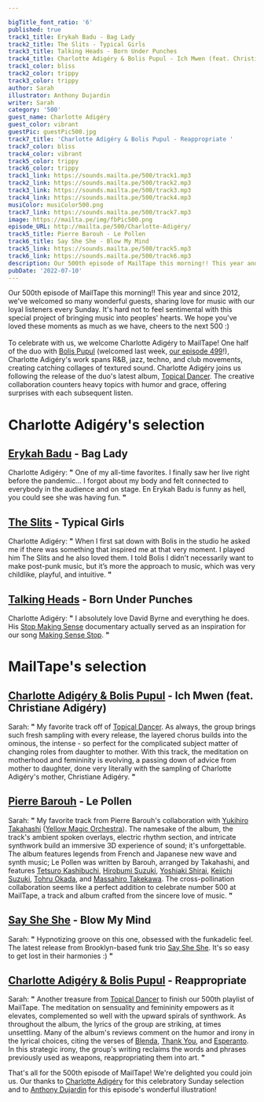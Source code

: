 ```yaml
---

bigTitle_font_ratio: '6'
published: true
track1_title: Erykah Badu - Bag Lady
track2_title: The Slits - Typical Girls
track3_title: Talking Heads - Born Under Punches
track4_title: Charlotte Adigéry & Bolis Pupul - Ich Mwen (feat. Christiane Adigéry)
track1_color: bliss
track2_color: trippy
track3_color: trippy
author: Sarah
illustrator: Anthony Dujardin
writer: Sarah
category: '500'
guest_name: Charlotte Adigéry
guest_color: vibrant
guestPic: guestPic500.jpg
track7_title: 'Charlotte Adigéry & Bolis Pupul - Reappropriate '
track7_color: bliss
track4_color: vibrant
track5_color: trippy
track6_color: trippy
track1_link: https://sounds.mailta.pe/500/track1.mp3
track2_link: https://sounds.mailta.pe/500/track2.mp3
track3_link: https://sounds.mailta.pe/500/track3.mp3
track4_link: https://sounds.mailta.pe/500/track4.mp3
musiColor: musiColor500.png
track7_link: https://sounds.mailta.pe/500/track7.mp3
image: https://mailta.pe/img/fbPic500.png
episode_URL: http://mailta.pe/500/Charlotte-Adigéry/
track5_title: Pierre Barouh - Le Pollen
track6_title: Say She She - Blow My Mind
track5_link: https://sounds.mailta.pe/500/track5.mp3
track6_link: https://sounds.mailta.pe/500/track6.mp3
description: Our 500th episode of MailTape this morning!! This year and since 2012, we've welcomed so many wonderful guests, sharing love for music with our loyal listeners every Sunday. It's hard not to feel sentimental with this special project of bringing music into peoples' hearts. We hope you've loved these moments as much as we have, cheers to the next 500 :)
pubDate: '2022-07-10'
---
```

 Our 500th episode of MailTape this morning!! This year and since 2012, we've welcomed so many wonderful guests, sharing love for music with our loyal listeners every Sunday. It's hard not to feel sentimental with this special project of bringing music into peoples' hearts. We hope you've loved these moments as much as we have, cheers to the next 500 :) 
    <br><br>
To celebrate with us, we welcome Charlotte Adigéry to MailTape! One half of the duo with [Bolis Pupul](https://bolispupul.bandcamp.com/album/neon-buddha) (welcomed last week, [our episode 499](https://www.mailta.pe/499/bolis-pupul/)!), Charlotte Adigéry's work spans R&B, jazz, techno, and club movements, creating catching collages of textured sound. Charlotte Adigéry joins us following the release of the duo's latest album, [Topical Dancer](https://charlotteandbolis.bandcamp.com/album/topical-dancer). The creative collaboration counters heavy topics with humor and grace, offering surprises with each subsequent listen. 


# Charlotte Adigéry's selection

## [Erykah Badu](https://www.instagram.com/erykahbadu/) - Bag Lady
Charlotte Adigéry: **"** One of my all-time favorites. I finally saw her live right before the pandemic... I forgot about my body and felt connected to everybody in the audience and on stage. En Erykah Badu is funny as hell, you could see she was having fun. **"** 

## [The Slits](https://www.discogs.com/artist/33930-The-Slits) - Typical Girls
Charlotte Adigéry: **"** When I first sat down with Bolis in the studio he asked me if there was something that inspired me at that very moment. I played him The Slits and he also loved them. I told Bolis I didn't necessarily want to make post-punk music, but it’s more the approach to music, which was very childlike, playful, and intuitive. **"** 

## [Talking Heads](https://www.facebook.com/TalkingHeadsofficial) - Born Under Punches
Charlotte Adigéry: **"** I absolutely love David Byrne and everything he does. His [Stop Making Sense](https://www.youtube.com/watch?v=_CUvkrtqbIM) documentary actually served as an inspiration for our song [Making Sense Stop](https://www.youtube.com/watch?v=_uxxi2HHHVA). **"** 

# MailTape's selection

## [Charlotte Adigéry & Bolis Pupul](https://charlotteandbolis.com/) - Ich Mwen (feat. Christiane Adigéry)
Sarah: **"** My favorite track off of [Topical Dancer](https://charlotteandbolis.bandcamp.com/album/topical-dancer). As always, the group brings such fresh sampling with every release, the layered chorus builds into the ominous, the intense - so perfect for the complicated subject matter of changing roles from daughter to mother. With this track, the meditation on motherhood and femininity is evolving, a passing down of advice from mother to daughter, done very literally with the sampling of Charlotte Adigéry's mother, Christiane Adigéry. **"** 

## [Pierre Barouh](https://wrwtfww.com/album/le-pollen) - Le Pollen
Sarah: **"** My favorite track from Pierre Barouh's collaboration with [Yukihiro Takahashi](https://www.discogs.com/artist/58981-Yukihiro-Takahashi) ([Yellow Magic Orchestra](https://www.discogs.com/artist/22061-Yellow-Magic-Orchestra)). The namesake of the album, the track's ambient spoken overlays, electric rhythm section, and intricate synthwork build an immersive 3D experience of sound; it's unforgettable. The album features legends from French and Japanese new wave and synth music; Le Pollen was written by Barouh, arranged by Takahashi, and features [Tetsuro Kashibuchi](https://www.discogs.com/artist/386062-Tetsuro-Kashibuchi), [Hirobumi Suzuki](https://www.discogs.com/artist/386055-Hirobumi-Suzuki), [Yoshiaki Shirai](https://www.discogs.com/artist/386059-Yoshiaki-Shirai), [Keiichi Suzuki](https://open.spotify.com/artist/6qz1QFUOn2Pfc3P5nm9x1G), [Tohru Okada](https://www.discogs.com/artist/297419-Tohru-Okada?noanv=1), and [Massahiro Takekawa](https://www.discogs.com/artist/143936-Masahiro-Takekawa). The cross-pollination collaboration seems like a perfect addition to celebrate number 500 at MailTape, a track and album crafted from the sincere love of music. **"** 

## [Say She She](https://saysheshe.bandcamp.com/) - Blow My Mind
Sarah: **"** Hypnotizing groove on this one, obsessed with the funkadelic feel. The latest release from Brooklyn-based funk trio [Say She She](https://www.saysheshe.com/). It's so easy to get lost in their harmonies :) **"** 

## [Charlotte Adigéry & Bolis Pupul](https://charlotteandbolis.com/) - Reappropriate
Sarah: **"** Another treasure from [Topical Dancer](https://charlotteandbolis.bandcamp.com/album/topical-dancer) to finish our 500th playlist of MailTape. The meditation on sensuality and femininity empowers as it elevates, complemented so well with the upward spirals of synthwork. As throughout the album, the lyrics of the group are striking, at times unsettling. Many of the album's reviews comment on the humor and irony in the lyrical choices, citing the verses of [Blenda](https://www.youtube.com/watch?v=_ccmFd3wE_8), [Thank You](https://www.youtube.com/watch?v=v22LdFl4Sa8), and [Esperanto](https://www.youtube.com/watch?v=_EoXtsMHmik). In this strategic irony, the group's writing reclaims the words and phrases previously used as weapons, reappropriating them into art. **"** 

That's all for the 500th episode of MailTape! We're delighted you could join us. Our thanks to [Charlotte Adigéry](https://charlotteandbolis.com/) for this celebratory Sunday selection and to [Anthony Dujardin](https://www.instagram.com/fromthegarden/) for this episode's wonderful illustration!
